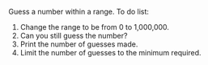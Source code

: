 Guess a number within a range.
To do list: 
1. Change the range to be from 0 to 1,000,000.
2. Can you still guess the number?
3. Print the number of guesses made.
4. Limit the number of guesses to the minimum required.

